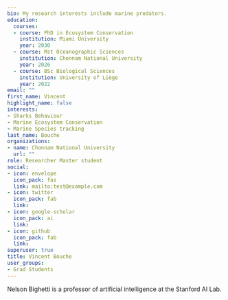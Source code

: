 ```yaml
---
bio: My research interests include marine predators.
education:
  courses:
  - course: PhD in Ecosystem Conservation
    institution: Miami University
    year: 2030
  - course: Mst Oceanographic Sciences
    institution: Chonnam National University
    year: 2026
  - course: BSc Biological Sciences
    institution: University of Liège
    year: 2022
email: ""
first_name: Vincent
highlight_name: false
interests:
- Sharks Behaviour
- Marine Ecosystem Conservation
- Marine Species tracking
last_name: Bouche
organizations:
- name: Chonnam National University
  url: ""
role: Researcher Master student
social:
- icon: envelope
  icon_pack: fas
  link: mailto:test@example.com
- icon: twitter
  icon_pack: fab
  link: 
- icon: google-scholar
  icon_pack: ai
  link: 
- icon: github
  icon_pack: fab
  link: 
superuser: true
title: Vincent Bouche 
user_groups:
- Grad Students
---
```


Nelson Bighetti is a professor of artificial intelligence at the Stanford AI Lab. 
